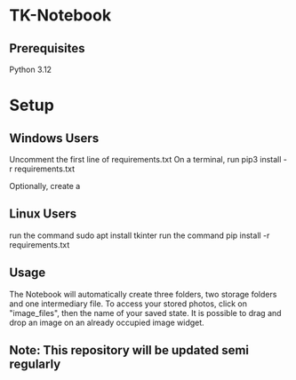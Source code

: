 # TK-Notebook 

## Prerequisites 

Python 3.12 

# Setup 

## Windows Users 

Uncomment the first line of requirements.txt
On a terminal, run pip3 install -r requirements.txt 

Optionally, create a 
## Linux Users 
run the command sudo apt install tkinter
run the command pip install -r requirements.txt 


## Usage 
The Notebook will automatically create three folders, two storage folders and one intermediary file. To access your stored photos, click on "image_files", then the name of your saved state. It is possible to drag and drop an image on an already occupied image widget. 


## Note: This repository will be updated semi regularly
